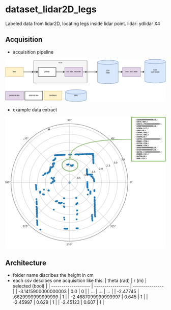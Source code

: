 # dataset_lidar2D_legs 
Labeled data from lidar2D, locating legs inside lidar point. 
lidar: ydlidar X4

## Acquisition 

- acquisition pipeline 

![dataset_lidar2D_legs-pipeline](.doc/dataset_lidar2D_legs-pipeline.png)

- example data extract  

![dataset_lidar2D_legs-example](.doc/dataset_lidar2D_legs-example.png)

## Architecture

- folder name discribes the height in cm 
- each csv descibes one acquisition like this: 
    | theta (rad)         | r (m)             | selected (bool) |
    | ------------------- | ----------------- | --------------- |
    | -3.1415900000000003 | 0.0               | 0               |
    | ...                 | ...               | ...             |
    | -2.47745            | .6629999999999999 | 1               |
    | -2.4687099999999997 | 0.645             | 1               |
    | -2.45997            | 0.629             | 1               |
    | -2.45123            | 0.607             | 1               |

